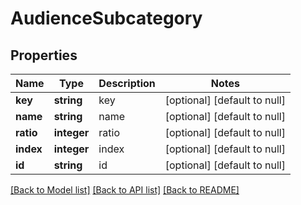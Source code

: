 # AudienceSubcategory

## Properties
Name | Type | Description | Notes
------------ | ------------- | ------------- | -------------
**key** | **string** | key | [optional] [default to null]
**name** | **string** | name | [optional] [default to null]
**ratio** | **integer** | ratio | [optional] [default to null]
**index** | **integer** | index | [optional] [default to null]
**id** | **string** | id | [optional] [default to null]

[[Back to Model list]](../README.md#documentation-for-models) [[Back to API list]](../README.md#documentation-for-api-endpoints) [[Back to README]](../README.md)


